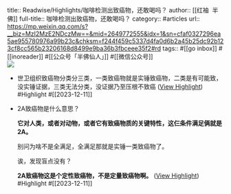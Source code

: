title:: Readwise/Highlights/咖啡检测出致癌物，还敢喝吗？
author:: [[红袖  半佛]]
full-title:: 咖啡检测出致癌物，还敢喝吗？
category:: #articles
url:: https://mp.weixin.qq.com/s?__biz=MzI2MzE2NDczMw==&mid=2649772555&idx=1&sn=cfaf0327296ea5ae955780976a99b23c&chksm=f244f459c5337d4fa0d6b2a45b25dc92b123cf8cc565b23206168d8499e9ba36b3fbceee35f2#rd
tags:: #[[go inbox]] #[[inoreader]] #[[公众号「半佛仙人」]] #[[微信公众号]]  
![](https://mmbiz.qpic.cn/sz_mmbiz_jpg/3Xbx2HV4F3c86C0PrYVpM9bUdicnhPEZH0ykvSWDp4bXOqicjSwCjM00QC15niaZboIhKapgbtP4zn3wUY50FPojw/0?wx_fmt=jpeg)

- 世卫组织致癌物分类分三类，一类致癌物就是实锤致癌物，二类是有可能致，没实锤证据，三类无法分类，没证据乃至压根不致癌 ([View Highlight](https://read.readwise.io/read/01hhbskspdzfcwt1mp24gmkgtg)) #Highlight #[[2023-12-11]]
- 2A致癌物是什么意思？
  
  **它对人类，或者对动物，或者它有致癌物质的关键特性，这仨条件满足俩就是2A。**
  
  别问为啥不是全满足，全满足那就是实锤一类致癌物了。
  
  诶，发现盲点没有？
  
  **2A致癌物这是个定性致癌物，不是定量致癌物啊。** ([View Highlight](https://read.readwise.io/read/01hhbsmh7m9tcqwknr7sj8cey1)) #Highlight #[[2023-12-11]]
